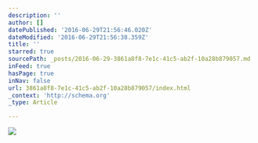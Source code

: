 ```yaml
---
description: ''
author: []
datePublished: '2016-06-29T21:56:46.020Z'
dateModified: '2016-06-29T21:56:38.359Z'
title: ''
starred: true
sourcePath: _posts/2016-06-29-3861a8f8-7e1c-41c5-ab2f-10a28b879057.md
inFeed: true
hasPage: true
inNav: false
url: 3861a8f8-7e1c-41c5-ab2f-10a28b879057/index.html
_context: 'http://schema.org'
_type: Article

---
```

![](https://the-grid-user-content.s3-us-west-2.amazonaws.com/7ab2dc7f-940d-4110-ab5f-5854b51bd929.jpg)